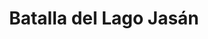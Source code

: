 ﻿---
title: "Batalla del Lago Jasán"
permalink: periodes_983.html
layout: periode
dataInici: 1938-07-29
dataFi: 1938-08-11
sidebar: periodes
pares:
  - id: 982
    title: "Guerras fronterizas sino-soviéticas"
    dataInici: "(1932)"
    dataFi: "(1939)"

fills:
jocsPrincipals:
  - title: "Battle of Changkufeng Hill 1938"
    bggId: 37709
    dataInici: 
    dataFi: 

jocsEscenaris:
jocsEpoca:
jocsEpocaEscenaris:
---
